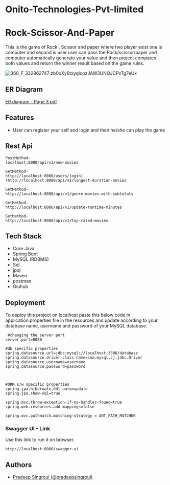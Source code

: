 # Onito-Technologies-Pvt-limited

# Rock-Scissor-And-Paper
This is the game of Rock , Scissor and paper where two player exist one is computer and second is user user can pass the Rock/scissor/paper and computer automatically generate your value and then project compares both values and return the winner result based on the game rules.




![360_F_332862747_zb0oXy6txyqlopzJAW3UNQJCPxTg7eUx](https://user-images.githubusercontent.com/104360276/229961021-4d33573e-da1e-40d1-90a3-6c0808b23ec0.jpg)


## ER Diagram
[ER diagram - Page 3.pdf](https://github.com/pradeepsingroul/Onito-Technologies-Pvt-limited/files/11469833/ER.diagram.-.Page.3.pdf)

## Features
 - User can register your self and login and then he/she can play the game
 
 ## Rest Api
 
 ```new movies 
PostMethod-
localhost:8080/api/v1/new-movies
```

```Longest duration movies
GetMethod-
http://localhost:8080/users/login](http://localhost:8080/api/v1/longest-duration-movies
```

```genre-movies-with-subtotals
GetMethod-
http://localhost:8080/api/v1/genre-movies-with-subtotals
```

```update runtime
GetMethod-
http://localhost:8080/api/v1/update-runtime-minutes
```

```update runtime
GetMethod-
http://localhost:8080/api/v1/top-rated-movies
```

 

## Tech Stack

- Core Java
- Spring Boot
- MySQL (RDBMS)
- Sql
- jpql
- Maven
- postman
- Giuhub


## Deployment

To deploy this project on localhost paste this below code in application.properties file in the 
resources and update according to your database name, username and password of your MySQL database.

```properties
 #changing the server port
server.port=8080

#db specific properties
spring.datasource.url=jdbc:mysql://localhost:3306/database
spring.datasource.driver-class-name=com.mysql.cj.jdbc.Driver
spring.datasource.username=username
spring.datasource.password=password



#ORM s/w specific properties
spring.jpa.hibernate.ddl-auto=update
spring.jpa.show-sql=true

spring.mvc.throw-exception-if-no-handler-found=true
spring.web.resources.add-mappings=false

spring.mvc.pathmatch.matching-strategy = ANT_PATH_MATCHER

```
### Swagger UI - Link

Use this link to run it on browser.
```swagger
http://localhost:8080/swagger-ui
```

## Authors
- [Pradeep Singroul (@pradeepsingroul) ](https://github.com/pradeepsingroul)
